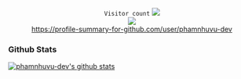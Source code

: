 <!--
**phamnhuvu-dev/phamnhuvu-dev** is a ✨ _special_ ✨ repository because its `README.md` (this file) appears on your GitHub profile.

Here are some ideas to get you started:

- 🔭 I’m currently working on ...
- 🌱 I’m currently learning ...
- 👯 I’m looking to collaborate on ...
- 🤔 I’m looking for help with ...
- 💬 Ask me about ...
- 📫 How to reach me: ...
- 😄 Pronouns: ...
- ⚡ Fun fact: ...
-->

<p align="center">
   <code>Visitor count</code>
   <img src="https://profile-counter.glitch.me/phamnhuvu-dev/count.svg" />
  
   <br>
   <a href="https://hits.seeyoufarm.com">
      <img src="https://hits.seeyoufarm.com/api/count/incr/badge.svg?url=https%3A%2F%2Fgithub.com%2Fphamnhuvu-dev&count_bg=%2379C83D&title_bg=%23555555&icon=&icon_color=%23E7E7E7&title=hits&edge_flat=false" />
   </a>
    
   <br>
   <a href="https://profile-summary-for-github.com/user/phamnhuvu-dev">https://profile-summary-for-github.com/user/phamnhuvu-dev</a>
  </p>

### Github Stats

[![phamnhuvu-dev's github stats](https://github-readme-stats.vercel.app/api?username=phamnhuvu-dev&show_icons=true&line_height=21&show_icons=true&theme=buefy&count_private=true&cache_seconds=1800)](https://github.com/phamnhuvu-dev)
